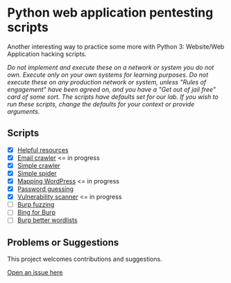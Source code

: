 # Python web application pentesting scripts

Another interesting way to practice some more with Python 3: Website/Web Application hacking scripts.

_Do not implement and execute these on a network or system you do not own. Execute only on your own systems for learning purposes. Do not execute these on any production network or system, unless "Rules of engagement" have been agreed on, and you have a "Get out of jail free" card of some sort. The scripts have defaults set for our lab. If you wish to run these scripts, change the defaults for your context or provide arguments._

## Scripts

- [x] [Helpful resources](helpful_resources)
- [x] [Email crawler](email-crawler) <= in progress
- [x] [Simple crawler](crawler)
- [x] [Simple spider](spider)
- [x] [Mapping WordPress](mapping_wordpress) <= in progress
- [x] [Password guessing](password_guessing)
- [x] [Vulnerability scanner](scanner) <= in progress
- [ ] [Burp fuzzing](burp_fuzzing)
- [ ] [Bing for Burp](bing_burp)
- [ ] [Burp better wordlists](password_gold)

## Problems or Suggestions

This project welcomes contributions and suggestions. 

[Open an issue here](https://github.com/tymyrddin/scripts-webapp/issues)
